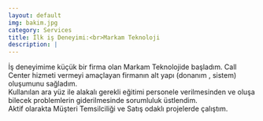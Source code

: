```yaml
---
layout: default
img: bakim.jpg
category: Services
title: İlk iş Deneyimi:<br>Markam Teknoloji
description: |
---
```

  İş deneyimime küçük bir firma olan Markam Teknolojide başladım. Call Center hizmeti vermeyi amaçlayan firmanın alt yapı (donanım , sistem) oluşumunu sağladım.<br>
  Kullanılan ara yüz ile alakalı gerekli eğitimi personele verilmesinden ve oluşa bilecek problemlerin giderilmesinde sorumluluk üstlendim.<br>
  Aktif olarakta Müşteri Temsilciliği ve Satış odaklı projelerde çalıştım.<br>
